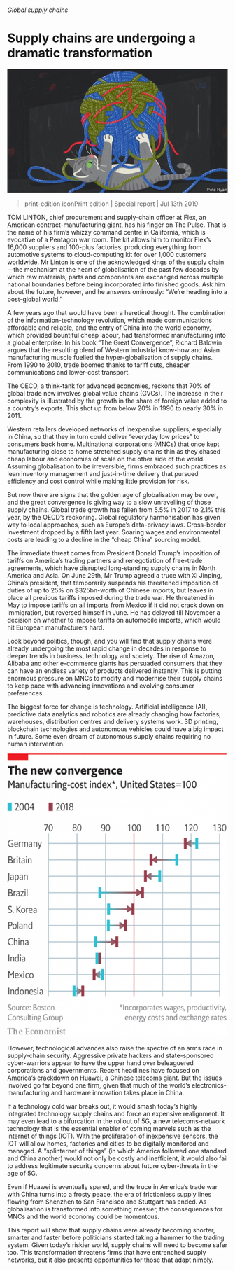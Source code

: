 ###### Global supply chains

# Supply chains are undergoing a dramatic transformation 

![image](images/20190713_SRD001_0.jpg) 

> print-edition iconPrint edition | Special report | Jul 13th 2019 

TOM LINTON, chief procurement and supply-chain officer at Flex, an American contract-manufacturing giant, has his finger on The Pulse. That is the name of his firm’s whizzy command centre in California, which is evocative of a Pentagon war room. The kit allows him to monitor Flex’s 16,000 suppliers and 100-plus factories, producing everything from automotive systems to cloud-computing kit for over 1,000 customers worldwide. Mr Linton is one of the acknowledged kings of the supply chain—the mechanism at the heart of globalisation of the past few decades by which raw materials, parts and components are exchanged across multiple national boundaries before being incorporated into finished goods. Ask him about the future, however, and he answers ominously: “We’re heading into a post-global world.” 

A few years ago that would have been a heretical thought. The combination of the information-technology revolution, which made communications affordable and reliable, and the entry of China into the world economy, which provided bountiful cheap labour, had transformed manufacturing into a global enterprise. In his book “The Great Convergence”, Richard Baldwin argues that the resulting blend of Western industrial know-how and Asian manufacturing muscle fuelled the hyper-globalisation of supply chains. From 1990 to 2010, trade boomed thanks to tariff cuts, cheaper communications and lower-cost transport. 

The OECD, a think-tank for advanced economies, reckons that 70% of global trade now involves global value chains (GVCs). The increase in their complexity is illustrated by the growth in the share of foreign value added to a country’s exports. This shot up from below 20% in 1990 to nearly 30% in 2011. 

Western retailers developed networks of inexpensive suppliers, especially in China, so that they in turn could deliver “everyday low prices” to consumers back home. Multinational corporations (MNCs) that once kept manufacturing close to home stretched supply chains thin as they chased cheap labour and economies of scale on the other side of the world. Assuming globalisation to be irreversible, firms embraced such practices as lean inventory management and just-in-time delivery that pursued efficiency and cost control while making little provision for risk. 

But now there are signs that the golden age of globalisation may be over, and the great convergence is giving way to a slow unravelling of those supply chains. Global trade growth has fallen from 5.5% in 2017 to 2.1% this year, by the OECD’s reckoning. Global regulatory harmonisation has given way to local approaches, such as Europe’s data-privacy laws. Cross-border investment dropped by a fifth last year. Soaring wages and environmental costs are leading to a decline in the “cheap China” sourcing model. 

The immediate threat comes from President Donald Trump’s imposition of tariffs on America’s trading partners and renegotiation of free-trade agreements, which have disrupted long-standing supply chains in North America and Asia. On June 29th, Mr Trump agreed a truce with Xi Jinping, China’s president, that temporarily suspends his threatened imposition of duties of up to 25% on $325bn-worth of Chinese imports, but leaves in place all previous tariffs imposed during the trade war. He threatened in May to impose tariffs on all imports from Mexico if it did not crack down on immigration, but reversed himself in June. He has delayed till November a decision on whether to impose tariffs on automobile imports, which would hit European manufacturers hard. 

Look beyond politics, though, and you will find that supply chains were already undergoing the most rapid change in decades in response to deeper trends in business, technology and society. The rise of Amazon, Alibaba and other e-commerce giants has persuaded consumers that they can have an endless variety of products delivered instantly. This is putting enormous pressure on MNCs to modify and modernise their supply chains to keep pace with advancing innovations and evolving consumer preferences. 

The biggest force for change is technology. Artificial intelligence (AI), predictive data analytics and robotics are already changing how factories, warehouses, distribution centres and delivery systems work. 3D printing, blockchain technologies and autonomous vehicles could have a big impact in future. Some even dream of autonomous supply chains requiring no human intervention. 

![image](images/20190713_SRC920.png) 

However, technological advances also raise the spectre of an arms race in supply-chain security. Aggressive private hackers and state-sponsored cyber-warriors appear to have the upper hand over beleaguered corporations and governments. Recent headlines have focused on America’s crackdown on Huawei, a Chinese telecoms giant. But the issues involved go far beyond one firm, given that much of the world’s electronics-manufacturing and hardware innovation takes place in China. 

If a technology cold war breaks out, it would smash today’s highly integrated technology supply chains and force an expensive realignment. It may even lead to a bifurcation in the rollout of 5G, a new telecoms-network technology that is the essential enabler of coming marvels such as the internet of things (IOT). With the proliferation of inexpensive sensors, the IOT will allow homes, factories and cities to be digitally monitored and managed. A “splinternet of things” (in which America followed one standard and China another) would not only be costly and inefficient, it would also fail to address legitimate security concerns about future cyber-threats in the age of 5G. 

Even if Huawei is eventually spared, and the truce in America’s trade war with China turns into a frosty peace, the era of frictionless supply lines flowing from Shenzhen to San Francisco and Stuttgart has ended. As globalisation is transformed into something messier, the consequences for MNCs and the world economy could be momentous. 

This report will show that supply chains were already becoming shorter, smarter and faster before politicians started taking a hammer to the trading system. Given today’s riskier world, supply chains will need to become safer too. This transformation threatens firms that have entrenched supply networks, but it also presents opportunities for those that adapt nimbly. 

